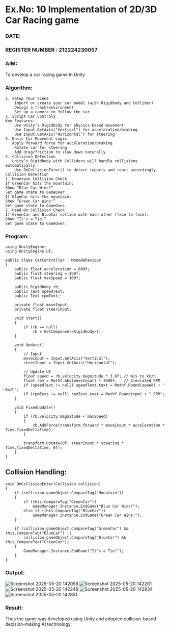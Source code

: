 # Ex.No: 10  Implementation of 2D/3D Car Racing game 
### DATE:                                                                            
### REGISTER NUMBER : 212224230057
### AIM: 
To develop a car racing game in Unity 
### Algorithm:
```
1. Setup Your Scene
    Import or create your car model (with Rigidbody and Collider)
    Design a track/environment
    Set up a camera to follow the car
2. Script Car Controls
Key Features:
    Use Unity’s Rigidbody for physics-based movement
    Use Input.GetAxis("Vertical") for acceleration/braking
    Use Input.GetAxis("Horizontal") for steering
3. Basic Car Movement Logic
   Apply forward force for acceleration/braking
    Rotate car for steering
    Add drag/friction to slow down naturally
4. Collision Detection
   Unity’s Rigidbody with Colliders will handle collisions automatically
    Use OnCollisionEnter() to detect impacts and react accordingly
Collision Detection
1. Mountain Collision Check
If GreenCar hits the mountain:
Show “Blue Car Wins!”
Set game state to GameOver.
If BlueCar hits the mountain:
Show “Green Car Wins!”
Set game state to GameOver.
2. Head-On Collision Check
If GreenCar and BlueCar collide with each other (face to face):
Show “It's a Tie!”
Set game state to GameOver.
```  
### Program:
```
using UnityEngine;
using UnityEngine.UI;

public class CarController : MonoBehaviour
{
    public float acceleration = 800f;
    public float steering = 200f;
    public float maxSpeed = 100f;

    public Rigidbody rb;
    public Text speedText;
    public Text rpmText;

    private float moveInput;
    private float steerInput;

    void Start()
    {
        if (rb == null)
            rb = GetComponent<Rigidbody>();
    }

    void Update()
    {
        // Input
        moveInput = Input.GetAxis("Vertical");
        steerInput = Input.GetAxis("Horizontal");

        // Update UI
        float speed = rb.velocity.magnitude * 3.6f; // m/s to km/h
        float rpm = Mathf.Abs(moveInput) * 3000f;   // Simulated RPM
        if (speedText != null) speedText.text = Mathf.Round(speed) + " Km/h";
        if (rpmText != null) rpmText.text = Mathf.Round(rpm) + " RPM";
    }

    void FixedUpdate()
    {
        if (rb.velocity.magnitude < maxSpeed)
        {
            rb.AddForce(transform.forward * moveInput * acceleration * Time.fixedDeltaTime);
        }

        transform.Rotate(0f, steerInput * steering * Time.fixedDeltaTime, 0f);
    }
}

```

## Collision Handling:
```
void OnCollisionEnter(Collision collision)
{
    if (collision.gameObject.CompareTag("Mountain"))
    {
        if (this.CompareTag("GreenCar"))
            GameManager.Instance.EndGame("Blue Car Wins!");
        else if (this.CompareTag("BlueCar"))
            GameManager.Instance.EndGame("Green Car Wins!");
    }

    if (collision.gameObject.CompareTag("GreenCar") && this.CompareTag("BlueCar") ||
        collision.gameObject.CompareTag("BlueCar") && this.CompareTag("GreenCar"))
    {
        GameManager.Instance.EndGame("It's a Tie!");
    }
}
```
### Output:
![Screenshot 2025-05-20 142058](https://github.com/user-attachments/assets/7b834768-f7b9-45f6-aa92-3067ab282d3a)
![Screenshot 2025-05-20 142201](https://github.com/user-attachments/assets/5b8eab02-c41a-47dc-8654-ebaf9f3e511d)
![Screenshot 2025-05-20 142248](https://github.com/user-attachments/assets/2262ac12-2ff6-414c-b8c5-1b6a90f735e7)
![Screenshot 2025-05-20 142834](https://github.com/user-attachments/assets/4a987820-810f-45f9-b944-d9f64663c490)
![Screenshot 2025-05-20 142851](https://github.com/user-attachments/assets/71efbf53-0364-4eaf-a79e-a43f98fb0003)







### Result:
Thus the game was developed using Unity and adopted collision-based decision-making AI technology.
